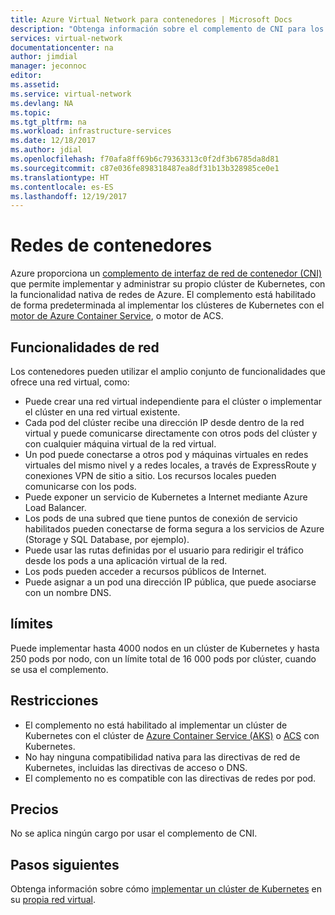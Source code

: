```yaml
---
title: Azure Virtual Network para contenedores | Microsoft Docs
description: "Obtenga información sobre el complemento de CNI para los clústeres de Kubernetes, que permite que los contenedores se comuniquen entre sí y con otros recursos en una red virtual."
services: virtual-network
documentationcenter: na
author: jimdial
manager: jeconnoc
editor: 
ms.assetid: 
ms.service: virtual-network
ms.devlang: NA
ms.topic: 
ms.tgt_pltfrm: na
ms.workload: infrastructure-services
ms.date: 12/18/2017
ms.author: jdial
ms.openlocfilehash: f70afa8ff69b6c79363313c0f2df3b6785da8d81
ms.sourcegitcommit: c87e036fe898318487ea8df31b13b328985ce0e1
ms.translationtype: HT
ms.contentlocale: es-ES
ms.lasthandoff: 12/19/2017
---
```

# <a name="container-networking"></a>Redes de contenedores

Azure proporciona un [complemento de interfaz de red de contenedor (CNI)](https://github.com/Azure/azure-container-networking/blob/master/docs/cni.md) que permite implementar y administrar su propio clúster de Kubernetes, con la funcionalidad nativa de redes de Azure. El complemento está habilitado de forma predeterminada al implementar los clústeres de Kubernetes con el [motor de Azure Container Service](https://github.com/Azure/acs-engine), o motor de ACS.

## <a name="networking-capabilities"></a>Funcionalidades de red

Los contenedores pueden utilizar el amplio conjunto de funcionalidades que ofrece una red virtual, como:
-   Puede crear una red virtual independiente para el clúster o implementar el clúster en una red virtual existente. 
-   Cada pod del clúster recibe una dirección IP desde dentro de la red virtual y puede comunicarse directamente con otros pods del clúster y con cualquier máquina virtual de la red virtual. 
-   Un pod puede conectarse a otros pod y máquinas virtuales en redes virtuales del mismo nivel y a redes locales, a través de ExpressRoute y conexiones VPN de sitio a sitio. Los recursos locales pueden comunicarse con los pods. 
-   Puede exponer un servicio de Kubernetes a Internet mediante Azure Load Balancer.  
-   Los pods de una subred que tiene puntos de conexión de servicio habilitados pueden conectarse de forma segura a los servicios de Azure (Storage y SQL Database, por ejemplo).
-   Puede usar las rutas definidas por el usuario para redirigir el tráfico desde los pods a una aplicación virtual de la red. 
-   Los pods pueden acceder a recursos públicos de Internet.
-   Puede asignar a un pod una dirección IP pública, que puede asociarse con un nombre DNS.
 
## <a name="limits"></a>límites
Puede implementar hasta 4000 nodos en un clúster de Kubernetes y hasta 250 pods por nodo, con un límite total de 16 000 pods por clúster, cuando se usa el complemento.

## <a name="constraints"></a>Restricciones
- El complemento no está habilitado al implementar un clúster de Kubernetes con el clúster de [Azure Container Service (AKS)](../aks/intro-kubernetes.md?toc=%2fazure%2fvirtual-network%2ftoc.json) o [ACS](../container-service/kubernetes/container-service-intro-kubernetes.md?toc=%2fazure%2fvirtual-network%2ftoc.json) con Kubernetes.
- No hay ninguna compatibilidad nativa para las directivas de red de Kubernetes, incluidas las directivas de acceso o DNS.
- El complemento no es compatible con las directivas de redes por pod.

## <a name="pricing"></a>Precios
No se aplica ningún cargo por usar el complemento de CNI.

## <a name="next-steps"></a>Pasos siguientes

Obtenga información sobre cómo [implementar un clúster de Kubernetes](https://github.com/Azure/acs-engine/blob/master/docs/kubernetes/deploy.md) en su [propia red virtual](https://github.com/Azure/acs-engine/blob/master/docs/kubernetes/features.md#using-azure-integrated-networking-cni).
